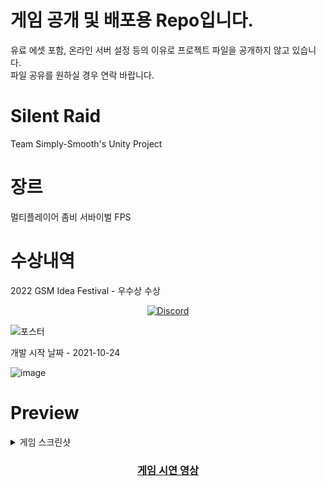 # 게임 공개 및 배포용 Repo입니다.
유료 에셋 포함, 온라인 서버 설정 등의 이유로 프로젝트 파일을 공개하지 않고 있습니다.     
파일 공유를 원하실 경우 연락 바랍니다.

# Silent Raid
Team Simply-Smooth's Unity Project      

# 장르
멀티플레이어 좀비 서바이벌 FPS

# 수상내역 
2022 GSM Idea Festival - 우수상 수상

<div align="center">

 <p>
 <a href="https://discord.gg/kNn5a8bgXR"><img alt="Discord" src="https://img.shields.io/discord/910704564053901342?color=%20%237289DA&label=Discord%20Chat&logo=DIscord&style=for-the-badge"></a>
</p>
</div>


![포스터](https://user-images.githubusercontent.com/67905493/159593504-f51b781f-47eb-4c83-b272-9ca8015dd11a.png)



개발 시작 날짜 - 2021-10-24

![image](https://user-images.githubusercontent.com/67905493/148181707-c4529c63-9bc7-4e2b-973e-4b5990591243.png)

 
# Preview
<details>
 <summary>게임 스크린샷</summary>
  
  ![image](https://user-images.githubusercontent.com/67905493/148185679-c032fed4-6292-408e-b368-4d74bf28482f.png)

  ![image](https://user-images.githubusercontent.com/67905493/148185666-08ea3607-7b56-4cbf-b9f5-bcebca40556b.png)

 ![image](https://user-images.githubusercontent.com/67905493/148185613-74662bb5-29d1-4d1f-93d7-e95bb9421ea4.png)

 </details>

 
<div align="center">
 
<a href="https://youtu.be/QfdigRZA2Mo"><h3>게임 시연 영상</h3></a>
</div>
  
 

